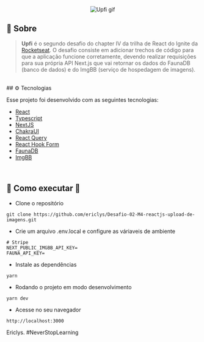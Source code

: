 <p align="center">
  <img alt="Upfi gif" src=".github/upfi.gif" />
</p>

## 📖 Sobre

> <b>Upfi</b> é o segundo desafio do chapter IV da trilha de React do Ignite da [Rocketseat](https://github.com/Rocketseat). O desafio consiste em adicionar trechos de código para que a aplicação funcione corretamente, devendo realizar requisições para sua própria API Next.js que vai retornar os dados do FaunaDB (banco de dados) e do ImgBB (serviço de hospedagem de imagens).
</br>
## ⚙ Tecnologias

Esse projeto foi desenvolvido com as seguintes tecnologias:

- [React](https://reactjs.org/)
- [Typescript](https://www.typescriptlang.org/)
- [NextJS](https://nextjs.org/)
- [ChakraUI](https://chakra-ui.com/)
- [React Query](https://react-query.tanstack.com/)
- [React Hook Form](https://react-hook-form.com/)
- [FaunaDB](https://fauna.com/)
- [ImgBB](https://imgbb.com/)

</br>

## 👷 Como executar 🚀

- Clone o repositório
```
git clone https://github.com/ericlys/Desafio-02-M4-reactjs-upload-de-imagens.git
```
- Crie um arquivo .env.local e configure as váriaveis de ambiente
```
# Stripe
NEXT_PUBLIC_IMGBB_API_KEY=
FAUNA_API_KEY=
```
- Instale as dependências
```
yarn
```
- Rodando o projeto em modo desenvolvimento
``` 
yarn dev
```
- Acesse no seu navegador
```
http://localhost:3000
```

Ericlys. #NeverStopLearning 